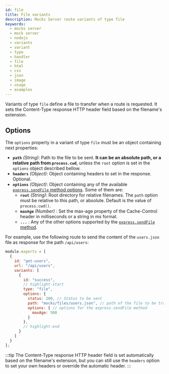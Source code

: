 ```yaml
---
id: file
title: File variants
description: Mocks Server route variants of type file
keywords:
  - mocks server
  - mock server
  - nodejs
  - variants
  - variant
  - type
  - handler
  - file
  - html
  - css
  - json
  - image
  - usage
  - examples
---
```


Variants of type `file` define a file to transfer when a route is requested. It sets the Content-Type response HTTP header field based on the filename's extension.

## Options

The `options` property in a variant of type `file` must be an object containing next properties:

* __`path`__ _(String)_: Path to the file to be sent. __It can be an absolute path, or a relative path from `process.cwd`__, unless the `root` option is set in the `options` object described bellow.
* __`headers`__ _(Object)_: Object containing headers to set in the response. Optional.
* __`options`__ _(Object)_: Object containing any of the available [`express.sendFile` method options](https://expressjs.com/es/api.html#res.sendFile). Some of them are:
  * __`root`__ _(String)_: Root directory for relative filenames. The `path` option must be relative to this path, or absolute. Default is the value of `process.cwd()`.
  * __`maxAge`__ _(Number)_ : Set the max-age property of the Cache-Control header in milliseconds or a string in ms format.
  * __`...`__ : Any of the other options supported by the [`express.sendFile` method](https://expressjs.com/es/api.html#res.sendFile).

For example, use the following route to send the content of the `users.json` file as response for the path `/api/users`:

```js
module.exports = [
  {
    id: "get-users",
    url: "/api/users",
    variants: [
      {
        id: "success",
        // highlight-start
        type: "file",
        options: {
          status: 200, // Status to be sent
          path: "mocks/files/users.json", // path of the file to be transferred
          options: { // options for the express.sendFile method
            maxAge: 500
          }
        },
        // highlight-end
      }
    ]
  }
];
```

:::tip
The Content-Type response HTTP header field is set automatically based on the filename's extension, but you can still use the `headers` option to set your own headers or override the automatic header.
:::
